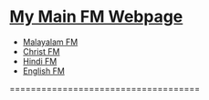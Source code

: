 # [My Main FM Webpage](https://ravana69.github.io)

* [Malayalam FM](https://ravana69.github.io/malayalam)
* [Christ FM](https://ravana69.github.io/Christ)
* [Hindi FM](https://ravana69.github.io/hindi)
* [English FM](https://ravana69.github.io/english)

====================================
